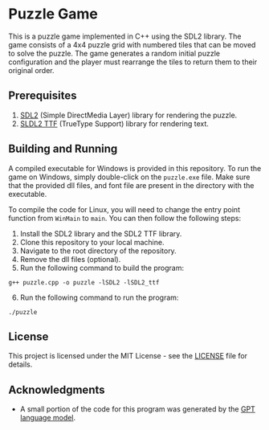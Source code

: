# Puzzle Game
This is a puzzle game implemented in C++ using the SDL2 library. The game consists of a 4x4 puzzle grid with numbered tiles that can be moved to solve the puzzle. The game generates a random initial puzzle configuration and the player must rearrange the tiles to return them to their original order.

## Prerequisites
1. [SDL2](https://www.libsdl.org/) (Simple DirectMedia Layer) library for rendering the puzzle.
2. [SLDL2 TTF](https://github.com/libsdl-org/SDL_ttf) (TrueType Support) library for rendering text.

## Building and Running
A compiled executable for Windows is provided in this repository. To run the game on Windows, simply double-click on the `puzzle.exe` file. Make sure that the provided dll files, and font file are present in the directory with the executable.

To compile the code for Linux, you will need to change the entry point function from `WinMain` to `main`. You can then follow the following steps:

1. Install the SDL2 library and the SDL2 TTF library.
2. Clone this repository to your local machine.
3. Navigate to the root directory of the repository.
4. Remove the dll files (optional).
5. Run the following command to build the program:
```
g++ puzzle.cpp -o puzzle -lSDL2 -lSDL2_ttf
```
6. Run the following command to run the program:
```
./puzzle
```
## License
This project is licensed under the MIT License - see the [LICENSE](LICENSE) file for details.

## Acknowledgments
* A small portion of the code for this program was generated by the [GPT language model](https://chat.openai.com/).
